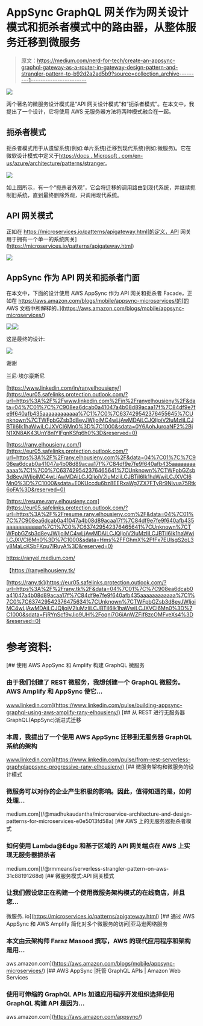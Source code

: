 # AppSync GraphQL 网关作为网关设计模式和扼杀者模式中的路由器，从整体服务迁移到微服务

> 原文：<https://medium.com/nerd-for-tech/create-an-appsync-graphql-gateway-as-a-router-in-gateway-design-pattern-and-strangler-pattern-to-b92d2a2ad5b9?source=collection_archive---------1----------------------->

![](img/0f29fab9d84a0a81008ad9ea8269e192.png)

两个著名的微服务设计模式是“API 网关设计模式”和“扼杀者模式”。在本文中，我提出了一个设计，它将使用 AWS 无服务器方法将两种模式融合在一起。

## 扼杀者模式

扼杀者模式用于从遗留系统(例如:单片系统)迁移到现代系统(例如:微服务)。它在微软设计模式中定义于[https://docs . Microsoft . com/en-us/azure/architecture/patterns/stranger](https://docs.microsoft.com/en-us/azure/architecture/patterns/strangler)。

![](img/b4ec8b42f859b83822b6790bd8161147.png)

如上图所示，有一个“扼杀者外观”，它会将迁移的调用路由到现代系统，并继续扼制旧系统，直到最终删除外观，只调用现代系统。

## API 网关模式

正如在 https://microservices.io/patterns/apigateway.html[的定义，API 网关用于拥有一个单一的系统网关](https://microservices.io/patterns/apigateway.html)

![](img/be66781853dbe1a4aa8cb236b2255b3c.png)

## AppSync 作为 API 网关和扼杀者门面

在本文中，下面的设计使用 AWS AppSync 作为 API 网关和扼杀者 Facade，正如在 https://aws.amazon.com/blogs/mobile/appsync-microservices/的[的 AWS 文档中所解释的。](https://aws.amazon.com/blogs/mobile/appsync-microservices/)

![](img/32ed977cf0217bd660cea17beb8aba33.png)![](img/f21e5f8dc10cc9376517d025ee429bc0.png)

这是最终的设计:

![](img/4dc094f43edaf16232fe2f9b98719f4a.png)

谢谢

兰尼·埃尔豪斯尼

[https://www.linkedin.com/in/ranyelhousieny/](https://eur05.safelinks.protection.outlook.com/?url=https%3A%2F%2Fwww.linkedin.com%2Fin%2Franyelhousieny%2F&data=04%7C01%7C%7C908ea6dcab0a41047a4b08d89acaa17f%7C84df9e7fe9f640afb435aaaaaaaaaaaa%7C1%7C0%7C637429542376455645%7CUnknown%7CTWFpbGZsb3d8eyJWIjoiMC4wLjAwMDAiLCJQIjoiV2luMzIiLCJBTiI6Ik1haWwiLCJXVCI6Mn0%3D%7C1000&sdata=0Y6AohJuroaNF2%2BjN1XN8AK43UnY8nlYIFgnKSfq6h0%3D&reserved=0)

[https://rany.elhousieny.com/](https://eur05.safelinks.protection.outlook.com/?url=https%3A%2F%2Frany.elhousieny.com%2F&data=04%7C01%7C%7C908ea6dcab0a41047a4b08d89acaa17f%7C84df9e7fe9f640afb435aaaaaaaaaaaa%7C1%7C0%7C637429542376465641%7CUnknown%7CTWFpbGZsb3d8eyJWIjoiMC4wLjAwMDAiLCJQIjoiV2luMzIiLCJBTiI6Ik1haWwiLCJXVCI6Mn0%3D%7C1000&sdata=E0KUccdu6bz8EERxaWg7ZX7FTyRr9Nlvua75Rtk6oFA%3D&reserved=0)

[https://resume.rany.elhousieny.com](https://eur05.safelinks.protection.outlook.com/?url=https%3A%2F%2Fresume.rany.elhousieny.com%2F&data=04%7C01%7C%7C908ea6dcab0a41047a4b08d89acaa17f%7C84df9e7fe9f640afb435aaaaaaaaaaaa%7C1%7C0%7C637429542376465641%7CUnknown%7CTWFpbGZsb3d8eyJWIjoiMC4wLjAwMDAiLCJQIjoiV2luMzIiLCJBTiI6Ik1haWwiLCJXVCI6Mn0%3D%7C1000&sdata=Hms%2FFGhmX%2FfFx7EUlsgS2oL3y8MaLcKSbFKpu7IRuyA%3D&reserved=0)

https://ranyel.medium.com/

【https://ranyelhousieny.tk/ 

[https://rany.tk](https://eur05.safelinks.protection.outlook.com/?url=https%3A%2F%2Frany.tk%2F&data=04%7C01%7C%7C908ea6dcab0a41047a4b08d89acaa17f%7C84df9e7fe9f640afb435aaaaaaaaaaaa%7C1%7C0%7C637429542376475634%7CUnknown%7CTWFpbGZsb3d8eyJWIjoiMC4wLjAwMDAiLCJQIjoiV2luMzIiLCJBTiI6Ik1haWwiLCJXVCI6Mn0%3D%7C1000&sdata=FjRYnScf9vJio9UH%2Foqni7G6iAnWZFif8zcOMFveXs4%3D&reserved=0)

# 参考资料:

[](https://www.linkedin.com/pulse/building-appsync-graphql-using-aws-amplify-rany-elhousieny/) [## 使用 AWS AppSync 和 Amplify 构建 GraphQL 微服务

### 由于我们创建了 REST 微服务，我想创建一个 GraphQL 微服务。AWS Amplify 和 AppSync 使它…

www.linkedin.com](https://www.linkedin.com/pulse/building-appsync-graphql-using-aws-amplify-rany-elhousieny/) [](https://www.linkedin.com/pulse/from-rest-serverless-graphqlappsync-progressive-rany-elhousieny/) [## 从 REST 进行无服务器 GraphQL(AppSync)渐进式迁移

### 本周，我提出了一个使用 AWS AppSync 迁移到无服务器 GraphQL 系统的架构

www.linkedin.com](https://www.linkedin.com/pulse/from-rest-serverless-graphqlappsync-progressive-rany-elhousieny/) [](/@madhukaudantha/microservice-architecture-and-design-patterns-for-microservices-e0e5013fd58a) [## 微服务架构和微服务的设计模式

### 微服务可以对你的企业产生积极的影响。因此，值得知道的是，如何处理…

medium.com](/@madhukaudantha/microservice-architecture-and-design-patterns-for-microservices-e0e5013fd58a) [](/@rmmeans/serverless-strangler-pattern-on-aws-31c88191268d) [## AWS 上的无服务器扼杀者模式

### 如何使用 Lambda@Edge 和基于区域的 API 网关端点在 AWS 上实现无服务器扼杀者

medium.com](/@rmmeans/serverless-strangler-pattern-on-aws-31c88191268d) [](https://microservices.io/patterns/apigateway.html) [## 微服务模式:API 网关模式

### 让我们假设您正在构建一个使用微服务架构模式的在线商店，并且您…

微服务. io](https://microservices.io/patterns/apigateway.html) [](https://aws.amazon.com/blogs/mobile/appsync-microservices/) [## 通过 AWS AppSync 和 AWS Amplify 简化对多个微服务的访问|亚马逊网络服务

### 本文由云架构师 Faraz Masood 撰写，AWS 的现代应用程序和架构是用…

aws.amazon.com](https://aws.amazon.com/blogs/mobile/appsync-microservices/) [](https://aws.amazon.com/appsync/) [## AWS AppSync |托管 GraphQL APIs | Amazon Web Services

### 使用可伸缩的 GraphQL APIs 加速应用程序开发组织选择使用 GraphQL 构建 API 是因为…

aws.amazon.com](https://aws.amazon.com/appsync/)